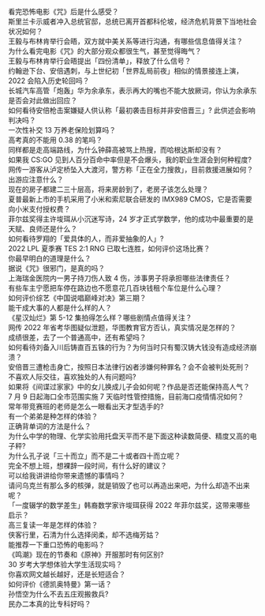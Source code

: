 看完恐怖电影《咒》后是什么感受？  
斯里兰卡示威者冲入总统官邸，总统已离开首都科伦坡，经济危机背景下当地社会状况如何？  
王毅与布林肯举行会晤，双方就中美关系等进行沟通，有哪些信息值得关注？  
为什么看完电影《咒》的大部分观众都很生气，甚至觉得晦气？  
王毅与布林肯举行会晤提出「四份清单」，释放了什么信号？  
约翰逊下台、安倍遇刺，与上世纪初「世界乱局前夜」相似的情景接连上演，2022 会陷入历史轮回吗？  
长城汽车高管「炮轰」华为余承东，表示再大的嘴也不能大放厥词，你认为余承东是否会对此做出回应？  
如何看待安倍枪击案嫌疑人供认称「最初袭击目标并非安倍晋三」? 此供述会影响判决吗？  
一次性补交 13 万养老保险划算吗？  
高考真的不能用 0.38 的笔吗？  
同样都是走高端路线，为什么钟薛高被骂上热搜，而哈根达斯却没有？  
如果我 CS:GO 见到人百分百命中率但是不会爆头，我的职业生涯会到何种程度?  
网传一游客从泸定桥坠入大渡河，警方称「正在全力搜救」，目前救援进展如何？出游应注意什么？  
现在的房子都建二三十层高，将来房龄到了，老房子该怎么处理？  
夏普最新上市的手机采用了小米和索尼联合研发的 IMX989 CMOS，它是否需要向小米支付授权费？  
菲尔兹奖得主许埈珥从小沉迷写诗，24 岁才正式学数学，他的成功中最重要的是天赋、良师还是什么？  
如何看待罗翔的「爱具体的人，而非爱抽象的人」?  
2022 LPL 夏季赛 TES 2:1 RNG 已取七连胜，如何评价这场比赛？  
你最早明白的道理是什么？  
据说《咒》很邪门，是真的吗？  
上海瑞金医院内一男子持刀伤人致 4 伤，涉事男子将承担哪些法律责任？  
有些车主宁愿把车停在路边也不愿意花几百块钱租个车位是什么心理？  
如何评价综艺《中国说唱巅峰对决》第三期？  
能干成大事的人都是什么样的人？  
《星汉灿烂》第 5-12 集拍得怎么样？哪些剧情点值得关注？  
网传 2022 年省考华图疑似泄题，华图教育官方否认，真实情况是怎样的？  
成绩很差，去了一个普通高中，还有希望吗？  
如何看待刘备入川后铸直百五铢的行为？为何当时只有蜀汉铸大钱没有造成经济崩溃？  
安倍晋三遭枪击身亡，按照日本法律行凶者涉嫌何种罪名？会不会被判处死刑？  
不喜欢人际交往，喜欢独处的人有问题吗?  
如果将《间谍过家家》中的女儿换成儿子会如何呢？作品是否还能保持高人气？  
7 月 9 日起海口全市范围实施 7 天临时性管控措施，目前海口疫情情况如何？  
常年带竞赛班的老师是怎么一眼看出天才型选手的?  
有一个弟弟是种怎样的体验？  
正确背单词的方法是什么？  
为什么中学的物理、化学实验用托盘天平而不是下面这种读数简便、精度又高的电子秤?  
为什么孔子说「三十而立」而不是二十或者四十而立呢？  
完全不想上班，想裸辞一段时间，有什么好的建议？  
可以给我讲讲给你带来遗憾的事情吗？  
请问乌克兰有那么多的核弹，就是销毁了也可以再造出来吧，为什么却造不出来呢？  
「一度辍学的数学差生」韩裔数学家许埈珥获得 2022 年菲尔兹奖，这带来哪些启示？  
高三复读一年是怎样的体验？  
侠客行里，石清为什么选择闵柔，却不选梅芳姑？  
能推荐一下重口恐怖的电影吗？  
《鸣潮》现在的节奏和《原神》开服那时有何区别?  
30 岁考大学想体验大学生活现实吗？  
你喜欢网文越长越好，还是长短适合？  
如何评价《德凯奥特曼》第一话？  
孙悟空为什么不去五庄观搬救兵?  
民办二本真的比专科好吗？  
